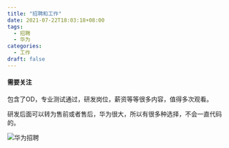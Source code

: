 ```yaml
---
title: "招聘和工作"
date: 2021-07-22T18:03:18+08:00
tags:
  - 招聘
  - 华为
categories:
  - 工作
draft: false
---
```



#### 需要关注
包含了OD，专业测试通过，研发岗位，薪资等等很多内容，值得多次观看。

研发后面可以转为售前或者售后，华为很大，所以有很多种选择，不会一直代码的。



![华为招聘](/picture/2021/07/lADPDhYBQmqJIs7NUGDNAsQ_708_20576.jpg)
